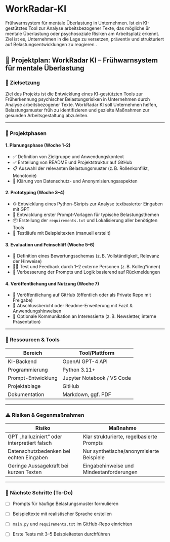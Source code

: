 # WorkRadar-KI
 Frühwarnsystem für mentale Überlastung in Unternehmen. Ist ein KI-gestütztes Tool zur Analyse arbeitsbezogener Texte, das mögliche ür mentale Überlastung oder psychosoziale Risiken am Arbeitsplatz erkennt. Ziel ist es, Unternehmen in die Lage zu versetzen, präventiv und strukturiert auf Belastungsentwicklungen zu reagieren .
 ## 📅 Projektplan: WorkRadar KI – Frühwarnsystem für mentale Überlastung

### 🎯 Zielsetzung
Ziel des Projekts ist die Entwicklung eines KI-gestützten Tools zur Früherkennung psychischer Belastungsrisiken in Unternehmen durch Analyse arbeitsbezogener Texte. WorkRadar KI soll Unternehmen helfen, Belastungsmuster früh zu identifizieren und gezielte Maßnahmen zur gesunden Arbeitsgestaltung abzuleiten.

---

### 🔄 Projektphasen

#### **1. Planungsphase (Woche 1–2)**
- ✅ Definition von Zielgruppe und Anwendungskontext
- ✅ Erstellung von README und Projektstruktur auf GitHub
- 📋 Auswahl der relevanten Belastungsmuster (z. B. Rollenkonflikt, Monotonie)
- 🔐 Klärung von Datenschutz- und Anonymisierungsaspekten

#### **2. Prototyping (Woche 3–4)**
- ⚙️ Entwicklung eines Python-Skripts zur Analyse textbasierter Eingaben mit GPT
- 🧠 Entwicklung erster Prompt-Vorlagen für typische Belastungsthemen
- 📦 Erstellung der `requirements.txt` und Lokalisierung aller benötigten Tools
- 🧪 Testläufe mit Beispieltexten (manuell erstellt)

#### **3. Evaluation und Feinschliff (Woche 5–6)**
- 🧾 Definition eines Bewertungsschemas (z. B. Vollständigkeit, Relevanz der Hinweise)
- 👨‍🔧 Test und Feedback durch 1–2 externe Personen (z. B. Kolleg*innen)
- 🔁 Verbesserung der Prompts und Logik basierend auf Rückmeldungen

#### **4. Veröffentlichung und Nutzung (Woche 7)**
- 🚀 Veröffentlichung auf GitHub (öffentlich oder als Private Repo mit Freigabe)
- 📄 Abschlussbericht oder Readme-Erweiterung mit Fazit & Anwendungshinweisen
- 📧 Optionale Kommunikation an Interessierte (z. B. Newsletter, interne Präsentation)

---

### 🧰 Ressourcen & Tools

| Bereich             | Tool/Plattform              |
|---------------------|------------------------------|
| KI-Backend          | OpenAI GPT-4 API             |
| Programmierung      | Python 3.11+                 |
| Prompt-Entwicklung  | Jupyter Notebook / VS Code   |
| Projektablage       | GitHub                       |
| Dokumentation       | Markdown, ggf. PDF           |

---

### ⚠️ Risiken & Gegenmaßnahmen

| Risiko                                     | Maßnahme                                        |
|-------------------------------------------|-------------------------------------------------|
| GPT „halluziniert“ oder interpretiert falsch | Klar strukturierte, regelbasierte Prompts      |
| Datenschutzbedenken bei echten Eingaben     | Nur synthetische/anonymisierte Beispiele       |
| Geringe Aussagekraft bei kurzen Texten      | Eingabehinweise und Mindestanforderungen       |

---

### 📌 Nächste Schritte (To-Do)
- [ ] Prompts für häufige Belastungsmuster formulieren  
- [ ] Beispieltexte mit realistischer Sprache erstellen  
- [ ] `main.py` und `requirements.txt` im GitHub-Repo einrichten  
- [ ] Erste Tests mit 3–5 Beispieltexten durchführen

